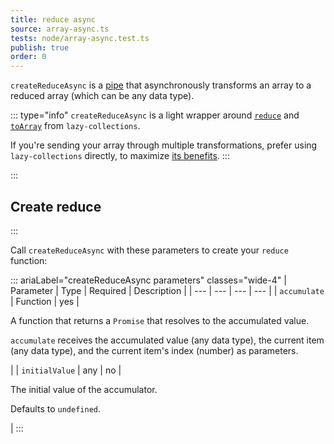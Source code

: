 ```yaml
---
title: reduce async
source: array-async.ts
tests: node/array-async.test.ts
publish: true
order: 0
---
```


`createReduceAsync` is a [pipe](/docs/logic/pipes-overview) that asynchronously transforms an array to a reduced array (which can be any data type).

::: type="info"
`createReduceAsync` is a light wrapper around [`reduce`](https://github.com/RobinMalfait/lazy-collections#reduce) and [`toArray`](https://github.com/RobinMalfait/lazy-collections#toarray) from `lazy-collections`.

If you're sending your array through multiple transformations, prefer using `lazy-collections` directly, to maximize [its benefits](https://alexvipond.dev/blog/im-obsessed-with-lazy-collections).
:::


:::
## Create reduce
:::

Call `createReduceAsync` with these parameters to create your `reduce` function:

::: ariaLabel="createReduceAsync parameters" classes="wide-4"
| Parameter | Type | Required | Description |
| --- | --- | --- | --- |
| `accumulate` | Function | yes | <p>A function that returns a `Promise` that resolves to the accumulated value.</p><p>`accumulate` receives the accumulated value (any data type), the current item (any data type), and the current item's index (number) as parameters.</p> |
| `initialValue` | any | no | <p>The initial value of the accumulator.</p><p>Defaults to `undefined`.</p> |
:::

